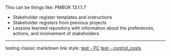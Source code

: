 This can be things like:
PMBOK 13.1.1.7
* Stakeholder register templates and instructions
* Stakeholder registers from previous projects
* Lessons learned repository with information about the preferences, actions, and involvement of stakeholders

---
testing classic markdown link style:
[test - PC](Project%20charter)
[test - control_costs](p07.4%20Control%20costs)

